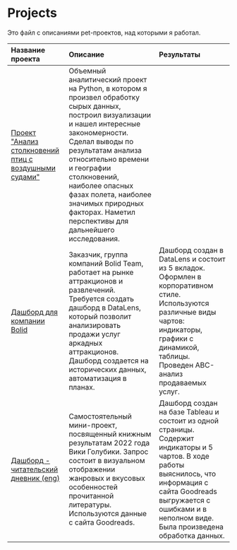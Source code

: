 # Projects

Это файл с описаниями pet-проектов, над которыми я работал.


| Название проекта | Описание | Результаты |
| :------ | :------ | :------ |
|[Проект "Анализ столкновений птиц с воздушными судами"](/bird_strikes_python_project/) | Объемный аналитический проект на Python, в котором я произвел обработку сырых данных, построил визуализации и нашел интересные закономерности. Сделал выводы по результатам анализа относительно времени и географии столкновений, наиболее опасных фазах полета, наиболее значимых природных факторах. Наметил перспективы для дальнейшего исследования. |
| [Дашборд для компании Bolid](/arcades_datalens_dashboard/) | Заказчик, группа компаний Bolid Team, работает на рынке аттракционов и развлечений. Требуется создать дашборд в DataLens, который позволит анализировать продажи услуг аркадных аттракционов. Дашборд создается на исторических данных, автоматизация в планах. | Дашборд создан в DataLens и состоит из 5 вкладок. Оформлен в корпоративном стиле. Используются различные виды чартов: индикаторы, графики с динамикой, таблицы. Проведен ABC-анализ продаваемых услуг. |
|[Дашборд - читательский дневник (eng)](/book_diary_tableau_dashboard/)| Самостоятельный мини-проект, посвященный книжным результатам 2022 года Вики Голубики. Запрос состоит в визуальном отображении жанровых и вкусовых особенностей прочитанной литературы. Используются данные с сайта Goodreads. | Дашборд создан на базе Tableau и состоит из одной страницы. Содержит индикаторы и 5 чартов. В ходе работы выяснилось, что информация с сайта Goodreads выгружается с ошибками и в неполном виде. Была произведена обработка данных.|